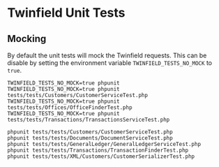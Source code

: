 # Twinfield Unit Tests

## Mocking

By default the unit tests will mock the Twinfield requests. This can be disable by
setting the environment variable `TWINFIELD_TESTS_NO_MOCK` to `true`.

```
TWINFIELD_TESTS_NO_MOCK=true phpunit
TWINFIELD_TESTS_NO_MOCK=true phpunit tests/tests/Customers/CustomerServiceTest.php
TWINFIELD_TESTS_NO_MOCK=true phpunit tests/tests/Offices/OfficeFinderTest.php
TWINFIELD_TESTS_NO_MOCK=true phpunit tests/tests/Transactions/TransactionsServiceTest.php
```

```
phpunit tests/tests/Customers/CustomerServiceTest.php
phpunit tests/tests/Documents/DocumentServiceTest.php
phpunit tests/tests/GeneralLedger/GeneralLedgerServiceTest.php
phpunit tests/tests/Transactions/TransactionFinderTest.php
phpunit tests/tests/XML/Customers/CustomerSerializerTest.php
```
